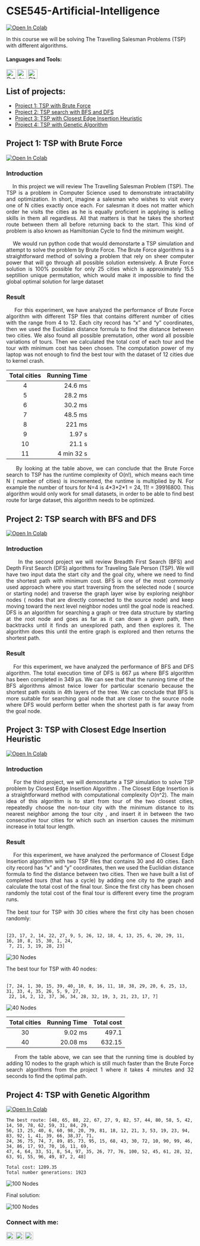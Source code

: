 # CSE545-Artificial-Intelligence

[![Open In Colab](https://colab.research.google.com/assets/colab-badge.svg)](https://colab.research.google.com/github/DSNortsev/CSE545-Artificial-Intelligence)


In this course we will be solving The Travelling Salesman Problems (TSP) with different algorithms. 

#### Languages and Tools:
[<img align="left" alt="Python" width="26px" src="https://raw.githubusercontent.com/github/explore/80688e429a7d4ef2fca1e82350fe8e3517d3494d/topics/python/python.png" />][python]
[<img align="left" alt="Jupyter Notebook" width="26px" src="https://raw.githubusercontent.com/github/explore/80688e429a7d4ef2fca1e82350fe8e3517d3494d/topics/jupyter-notebook/jupyter-notebook.png" />][jupyter_notebook]
[<img align="left" alt="Git" width="26px" src="https://raw.githubusercontent.com/github/explore/80688e429a7d4ef2fca1e82350fe8e3517d3494d/topics/git/git.png" />][git]
 
</br>

## List of projects:

- [Project 1: TSP with Brute Force](#project-1-tsp-with-brute-force)
- [Project 2: TSP search with BFS and DFS](#project-2-tsp-search-with-bfs-and-dfs)
- [Project 3: TSP with Closest Edge Insertion Heuristic](#project-3-tsp-with-closest-edge-insertion-heuristic)
- [Project 4: TSP with Genetic Algorithm](#project-4-tsp-with-genetic-algorithm)




## Project 1: TSP with Brute Force

[![Open In Colab](https://colab.research.google.com/assets/colab-badge.svg)](https://colab.research.google.com/github/DSNortsev/CSE545-Artificial-Intelligence/blob/master/Project1/project1.ipynb)

### Introduction
<p align="justify">
&nbsp;&nbsp;&nbsp;&nbsp;In this project we will review The Travelling Salesman Problem (TSP). The TSP is a problem in Computer Science used to demonstrate intractability and optimization. In short, imagine a salesman who wishes to visit every one of N cities exactly once each. For salesman it does not matter which order he visits the cities as he is equally proficient in applying is selling skills in them all regardless. All that matters is that he takes the shortest route between them all before returning back to the start. This kind of problem is also known as Hamiltonian Cycle to find the minimum weight. 
<br></br>
&nbsp;&nbsp;&nbsp;&nbsp;We would run python code that would demonstarte a TSP simulation and attempt to solve the problem by Brute Force. The Brute Force algorithms is a straightforward method of solving a problem that rely on sheer computer power that will go through all possible solution extensively. A Brute Force solution is 100% possible for only 25 cities which is approximately 15.5 septillion unique permutation, which would make it impossible to find the global optimal solution for large dataset 
</p>

### Result
<p align="justify">
&nbsp;&nbsp;&nbsp;&nbsp;For this experiment, we have analyzed the performance of Brute Force algorithm with different TSP files that contains different number of cities with the range from 4 to 12. Each city record has “x” and “y” coordinates, then we used the Euclidian distance formula to find the  distance between two cities. We also found all possible premutation, other word all possible variations of tours. Then we calculated the total cost of each tour and the tour with minimum cost has been chosen. The computation power of my laptop was  not enough to find the best tour with the dataset of 12 cities due to kernel crash. 
</p>


| Total cities  | Running Time  |
| :------------:| -------------:|
|       4       |    24.6 ms    |  
|       5       |    28.2 ms    |
|       6       |    30.2 ms    |
|       7       |    48.5 ms    |
|       8       |     221 ms    |
|       9       |     1.97 s    |
|      10       |     21.1 s    |
|      11       |  4 min 32 s   |



<p align="justify">
&nbsp;&nbsp;&nbsp;&nbsp;By looking at the table above, we can conclude that the Brute Force search to TSP has the runtime complexity of  O(n!), which means each time N ( number of cities) is incremented, the runtime is multiplied by N. For example the number of tours for N=4 is 4*3*2*1 = 24, 11! = 39916800. This algorithm would only work for small datasets, in order to be able to find best route for large dataset,  this algorithm needs to be optimized. 
</p>

## Project 2: TSP search with BFS and DFS

[![Open In Colab](https://colab.research.google.com/assets/colab-badge.svg)](https://colab.research.google.com/github/DSNortsev/CSE545-Artificial-Intelligence/blob/master/Project2/Project2.ipynb)

### Introduction
<p align="justify">
&nbsp;&nbsp;&nbsp;&nbsp; In the second project we will review Breadth First Search (BFS) and Depth First Search (DFS) algorithms for Traveling Sale Person (TSP).  We will have two input data the start city and the goal city, where we need to find the shortest path with minimum cost.  BFS is one of the most commonly used approach where you start traversing from the selected node ( source or starting node) and traverse the graph layer wise by exploring neighbor nodes ( nodes that are directly connected to the source node) and keep moving toward the next level  neighbor nodes until the goal node is reached. DFS is an algorithm for searching a graph or tree data structure by starting at the root node and goes as far as it can down a given path, then backtracks until it finds an unexplored path, and then explores it. The algorithm does this until the entire graph is explored and then returns the shortest path. 
</p>

### Result
<p align="justify">
&nbsp;&nbsp;&nbsp;&nbsp;For this experiment, we have analyzed the performance of BFS and DFS algorithm. The total execution time of DFS is 667 μs where BFS algorithm has been completed in 349 µs. We can see that  that the running time of the BFS algorithms almost twice lower for particular scenario because the shortest path exists in 4th layers of the tree. We can conclude that BFS is more suitable for searching goal node that are closer to the source node where DFS would perform better when the shortest path is far away from the goal node. 
</p>

## Project 3: TSP with Closest Edge Insertion Heuristic

[![Open In Colab](https://colab.research.google.com/assets/colab-badge.svg)](https://colab.research.google.com/github/DSNortsev/CSE545-Artificial-Intelligence/blob/master/Project3/project3.ipynb)

### Introduction
<p align="justify">
&nbsp;&nbsp;&nbsp;&nbsp;For the third project, we will demonstarte a TSP simulation to solve TSP problem by Closest Edge Insertion Algorithm . The Closest Edge Insertion is a straightforward method  with computational complexity O(n^2). The main idea of this algorithm is to start from tour of the two closest cities, repeatedly choose the non-tour city with the minimum distance to its nearest neighbor among the tour city , and insert it in between the two consecutive tour cities for which such an insertion causes the minimum increase in total tour length.
</p>

### Result
<p align="justify">
&nbsp;&nbsp;&nbsp;&nbsp;For this experiment, we have analyzed the performance of Closest Edge Insertion algorithm with two TSP files that contains 30 and 40 cities. Each city record has “x” and “y” coordinates, then we used the Euclidian distance formula to find the  distance between two cities. Then we have built a list of completed tours (that has a cycle) by adding one city to the graph and calculate the total cost of the final tour.  Since the first city has been chosen randomly the total cost of the final tour is different every time the program runs. 
<br></br>
The best tour for TSP with 30 cities where the first city has been chosen randomly:
<br></br>
</p>

```shell
[23, 17, 2, 14, 22, 27, 9, 5, 26, 12, 18, 4, 13, 25, 6, 20, 29, 11, 16, 10, 8, 15, 30, 1, 24,
 7, 21, 3, 19, 28, 23]
```

![30 Nodes](https://github.com/DSNortsev/CSE545-Artificial-Intelligence/blob/master/Project3/30nodes.gif)

<p>
The best tour for TSP with 40 nodes:
<br></br>
</p>

```shell
[7, 24, 1, 30, 15, 39, 40, 10, 8, 16, 11, 18, 38, 29, 20, 6, 25, 13, 31, 33, 4, 35, 26, 5, 9, 27,
 22, 14, 2, 12, 37, 36, 34, 28, 32, 19, 3, 21, 23, 17, 7]
```

![40 Nodes](https://github.com/DSNortsev/CSE545-Artificial-Intelligence/blob/master/Project3/40nodes.gif)


| Total cities  | Running Time  | Total cost |
| :------------:| -------------:| ----------:|
|       30      |    9.02 ms    |    497.1   |
|       40      |   20.08 ms    |   632.15   |


<p align="justify">
&nbsp;&nbsp;&nbsp;&nbsp;From the table above, we can see that the running time is doubled by adding 10 nodes to the graph which is still much faster than the Brute Force search algorithms  from the project 1 where it takes 4 minutes and 32 seconds to find the optimal path. 
</p>


## Project 4: TSP with Genetic Algorithm

[![Open In Colab](https://colab.research.google.com/assets/colab-badge.svg)](https://colab.research.google.com/github/DSNortsev/CSE545-Artificial-Intelligence/blob/master/Project4/project4.ipynb)

```shell
The best route: [48, 65, 88, 22, 67, 27, 9, 82, 57, 44, 80, 58, 5, 42, 14, 50, 78, 62, 59, 31, 84, 29,
56, 13, 25, 40, 6, 60, 98, 20, 79, 81, 18, 12, 21, 3, 53, 19, 23, 94, 83, 92, 1, 41, 39, 66, 38,37, 71,
24, 36, 75, 74, 7, 89, 85, 73, 95, 15, 68, 43, 30, 72, 10, 90, 99, 46, 34, 86, 17, 93, 70, 16, 11, 69,
47, 4, 64, 33, 51, 8, 54, 97, 35, 26, 77, 76, 100, 52, 45, 61, 28, 32, 63, 91, 55, 96, 49, 87, 2, 48]

Total cost: 1209.35
Total number generations: 1923
```

![100 Nodes](https://github.com/DSNortsev/CSE545-Artificial-Intelligence/blob/master/Project4/genetic_algorithm.gif)


Final solution: 

![100 Nodes](https://github.com/DSNortsev/CSE545-Artificial-Intelligence/blob/master/Project4/graphs/project_4_143.png)


### Connect with me:

[<img align="left" alt="linkedIn" width="22px" src="https://github.com/DSNortsev/CSE545-Artificial-Intelligence/blob/master/assets/icons/linkedin.png" />][linkedin]
[<img align="left" alt="Instagram" width="22px" src="https://github.com/DSNortsev/CSE545-Artificial-Intelligence/blob/master/assets/icons/instagram.png" />][instagram]
[<img align="left" alt="gmail" width="22px" src="https://github.com/DSNortsev/CSE545-Artificial-Intelligence/blob/master/assets/icons/gmail.png" />][gmail]

<br />

[instagram]: https://www.instagram.com/dmitry_nortsev/
[linkedin]: https://www.linkedin.com/in/dmitry-nortsev-699975b2/
[gmail]: mailto:dmitry.nortsev@gmail.com
[python]: https://www.python.org/
[jupyter_notebook]: https://jupyter.org/
[git]: https://git-scm.com/book/en/v2
